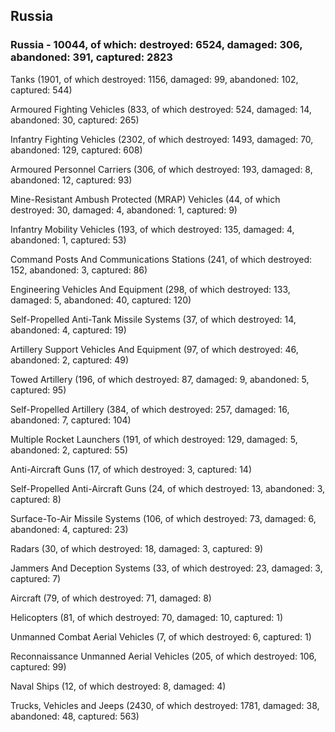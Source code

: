 
 
 ## Russia
 
 ### Russia - 10044, of which: destroyed: 6524, damaged: 306, abandoned: 391, captured: 2823

 

 

 Tanks (1901, of which destroyed: 1156, damaged: 99, abandoned: 102, captured: 544)

 Armoured Fighting Vehicles (833, of which destroyed: 524, damaged: 14, abandoned: 30, captured: 265)

 Infantry Fighting Vehicles (2302, of which destroyed: 1493, damaged: 70, abandoned: 129, captured: 608)

 Armoured Personnel Carriers (306, of which destroyed: 193, damaged: 8, abandoned: 12, captured: 93)

 Mine-Resistant Ambush Protected (MRAP) Vehicles (44, of which destroyed: 30, damaged: 4, abandoned: 1, captured: 9)

 Infantry Mobility Vehicles (193, of which destroyed: 135, damaged: 4, abandoned: 1, captured: 53)

 Command Posts And Communications Stations (241, of which destroyed: 152, abandoned: 3, captured: 86)

 Engineering Vehicles And Equipment (298, of which destroyed: 133, damaged: 5, abandoned: 40, captured: 120)

 Self-Propelled Anti-Tank Missile Systems (37, of which destroyed: 14, abandoned: 4, captured: 19)

 Artillery Support Vehicles And Equipment (97, of which destroyed: 46, abandoned: 2, captured: 49)

 Towed Artillery (196, of which destroyed: 87, damaged: 9, abandoned: 5, captured: 95)

 Self-Propelled Artillery (384, of which destroyed: 257, damaged: 16, abandoned: 7, captured: 104)

 Multiple Rocket Launchers (191, of which destroyed: 129, damaged: 5, abandoned: 2, captured: 55)

 Anti-Aircraft Guns (17, of which destroyed: 3, captured: 14)

 Self-Propelled Anti-Aircraft Guns (24, of which destroyed: 13, abandoned: 3, captured: 8)

 Surface-To-Air Missile Systems (106, of which destroyed: 73, damaged: 6, abandoned: 4, captured: 23)

 Radars (30, of which destroyed: 18, damaged: 3, captured: 9)

 Jammers And Deception Systems (33, of which destroyed: 23, damaged: 3, captured: 7)

 Aircraft (79, of which destroyed: 71, damaged: 8)

 Helicopters (81, of which destroyed: 70, damaged: 10, captured: 1)

 Unmanned Combat Aerial Vehicles (7, of which destroyed: 6, captured: 1)

 Reconnaissance Unmanned Aerial Vehicles (205, of which destroyed: 106, captured: 99)

 Naval Ships (12, of which destroyed: 8, damaged: 4)

 Trucks, Vehicles and Jeeps (2430, of which destroyed: 1781, damaged: 38, abandoned: 48, captured: 563)

